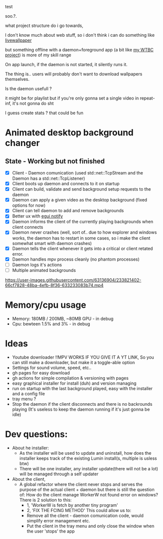 test

soo.?.

what project structure do i go towards,

I don't know much about web stuff, so i don't think i can do something like [livewallpaper](https://github.com/DaZiYuan/livewallpaper/)

but something offline with a daemon+foreground app (a bit like [my WTBC project](https://github.com/Bowarc/WTBC/)) is more of my skill range

On app launch, if the daemon is not started, it silently runs it.

The thing is.. users will probably don't want to download wallpapers themselves.


Is the daemon usefull ?

it might be for playlist but if you're only gonna set a single video in repeat-inf, it's not gonna do sht

I guess create stats ? that could be fun

# Animated desktop background changer

## State - Working but not finished

- [x] Client - Daemon comunication (used std::net::TcpStream and the Daemon has a std::net::TcpListener)
- [x] Client boots up daemon and connects to it on startup
- [x] Client can build, validate and send background setup requests to the daemon
- [x] Daemon can apply a given video as the desktop background (fixed options for now)
- [x] Client can tell daemon to add and remove backgrounds
- [x] Better ux with [egui notify](https://github.com/ItsEthra/egui-notify)
- [x] Daemon informs the client of the currently playing backgrounds when client connects
- [x] Daemon never crashes (well, sort of.. due to how explorer and windows works, the daemon has to restart in some cases, so i make the client somewhat smart with daemon crashes) 
- [x] Daemon tells the client whenever it gets into a critical or client retated error.
- [x] Daemon handles mpv process cleanly (no phantom processes)
- [ ] Daemon logs it's actions
- [ ] Multiple animated backgrounds

https://user-images.githubusercontent.com/63136904/233821402-66cf7828-48ba-4efb-8f36-633233083b74.mp4


# Memory/cpu usage
- Memory: 180MB / 200MB, ~80MB GPU - in debug
- Cpu: bewteen 1.5% and 3%  - in debug


# Ideas
- Youtube downloader !!MPV WORKS IF YOU GIVE IT A YT LINK, So you can still make a downloader, but make it a
  toggle-able option
- Settings for sound volume, speed, etc..
- gh pages for easy download
- gh actions for simple compilation & versioning with pages
- easy graphical installer for install (duh) and version managing
- run on startup with the last background played, easy with the installer and a config file
- tray menu ?
- Stop the daemon if the client disconnects and there is no backrounds playing (It's useless to keep the daemon
  running if it's just gonna be idle)

# Dev questions: 
- About he installer: 
    - As the installer will be used to update and uninstall, how does the installer keeps track of the existing
      Lumin install(s, multiple is usless btw)
    - There will be one installer, any installer update(there will not be a lot) will be managed through a self 
      updater 
- About the client, 
    - A global refactor where the client never stops and serves the purpose of the actual client + daemon
      but there is still the question of: How do the client manage WorkerW not found error on windows?
        There is 2 solution to this: 
        - 1, 'WorkerW is fetch by another tiny program'
        - 2, 'FIX THE FCING METHOD'
      This could allow us to:
        - Remove all the client - daemon comunication code, would simplify error management etc.
        - Put the client in the tray menu and only close the window when the user 'stops' the app


